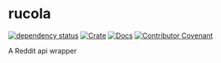 # rucola
[![dependency status](https://deps.rs/crate/rucola/0.1.2/status.svg)](https://deps.rs/crate/rucola/0.1.2)
[![Crate](https://img.shields.io/crates/v/rucola.svg)](https://crates.io/crates/rucola)
[![Docs](https://docs.rs/rucola/badge.svg)](https://docs.rs/rucola)
[![Contributor Covenant](https://img.shields.io/badge/Contributor%20Covenant-2.0-4baaaa.svg)](CODE_OF_CONDUCT.md)

A Reddit api wrapper
